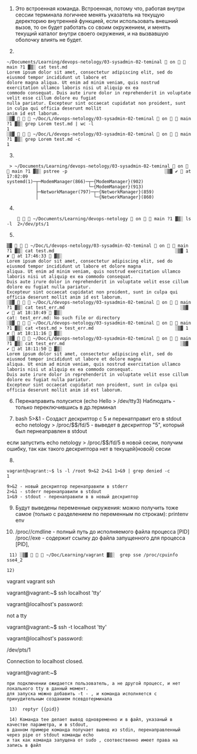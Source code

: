 1) Это встроенная команда. Встроенная, потому что, работая внутри сессии терминала логичнее менять указатель на текущую 
деректорию внутренней функцией, если использовать внешний вызов, то он будет работать со своим окружением, и менять 
текущий каталог внутри своего окружения, и на вызвавшую оболочку влиять не будет.  


2)   
```
~/Documents/Learning/devops-netology/03-sysadmin-02-teminal  on   main ?1 ▓▒░ cat test.md                                              
Lorem ipsum dolor sit amet, consectetur adipiscing elit, sed do eiusmod tempor incididunt ut labore et 
dolore magna aliqua. Ut enim ad minim veniam, quis nostrud exercitation ullamco laboris nisi ut aliquip ex ea 
commodo consequat. Duis aute irure dolor in reprehenderit in voluptate velit esse cillum dolore eu fugiat 
nulla pariatur. Excepteur sint occaecat cupidatat non proident, sunt in culpa qui officia deserunt mollit 
anim id est laborum.
░▒▓    ~/Doc/L/devops-netology/03-sysadmin-02-teminal  on   main ?1 ▓▒░ grep Lorem test.md | wc -l
1
░▒▓    ~/Doc/L/devops-netology/03-sysadmin-02-teminal  on   main ?1 ▓▒░ grep Lorem test.md -c    
1 
```

3) 
```
 > ~/Documents/Learning/devops-netology/03-sysadmin-02-teminal  on   main ?1 ▓▒░ pstree -p                                     ░▒▓ ✔  at 17:02:09
systemd(1)─┬─ModemManager(866)─┬─{ModemManager}(902)
           │                   └─{ModemManager}(913)
           ├─NetworkManager(797)─┬─{NetworkManager}(859)
           │                     └─{NetworkManager}(860) 
```

4) 
```
       ~/Documents/Learning/devops-netology  on   main ?1 ▓▒░ ls -l  2>/dev/pts/1  
```

5) 
```
▒▓    ~/Doc/L/devops-netology/03-sysadmin-02-teminal  on   main ?1 ▓▒░ cat test.md                                              ░▒▓ 1 ✘  at 17:46:33  ▓▒░
Lorem ipsum dolor sit amet, consectetur adipiscing elit, sed do eiusmod tempor incididunt ut labore et dolore magna 
aliqua. Ut enim ad minim veniam, quis nostrud exercitation ullamco laboris nisi ut aliquip ex ea commodo consequat. 
Duis aute irure dolor in reprehenderit in voluptate velit esse cillum dolore eu fugiat nulla pariatur. 
Excepteur sint occaecat cupidatat non proident, sunt in culpa qui officia deserunt mollit anim id est laborum.
░▒▓    ~/Doc/L/devops-netology/03-sysadmin-02-teminal  on   main ?1 ▓▒░ cat test_err.md                                            ░▒▓ ✔  at 18:10:49  ▓▒░
cat: test_err.md: No such file or directory
░▒▓    ~/Doc/L/devops-netology/03-sysadmin-02-teminal  on   main ?1 ▓▒░ cat <test.md > test_err.md                               ░▒▓ 1 ✘  at 18:11:16  ▓▒░
░▒▓    ~/Doc/L/devops-netology/03-sysadmin-02-teminal  on   main ?1 ▓▒░ cat test_err.md                                            ░▒▓ ✔  at 18:11:50  ▓▒░
Lorem ipsum dolor sit amet, consectetur adipiscing elit, sed do eiusmod tempor incididunt ut labore et dolore magna 
aliqua. Ut enim ad minim veniam, quis nostrud exercitation ullamco laboris nisi ut aliquip ex ea commodo consequat. 
Duis aute irure dolor in reprehenderit in voluptate velit esse cillum dolore eu fugiat nulla pariatur. 
Excepteur sint occaecat cupidatat non proident, sunt in culpa qui officia deserunt mollit anim id est laborum.
```
 6) Перенаправить полусится (echo Hello > /dev/tty3)
Наблюдать - только переключившись в др.терминал

 7) bash 5>&1 - Создаст дескриптор с 5 и перенатправит его в stdout
echo netology > /proc/$$/fd/5 - выведет в дескриптор "5", который был пернеаправлен в stdout

если запустить echo netology > /proc/$$/fd/5 в новой сесии, получим ошибку, так как такого дескриптора нет в текущей(новой) сесии

 8) 
``` 
vagrant@vagrant:~$ ls -l /root 9>&2 2>&1 1>&9 | grep denied -c 
1

9>&2 - новый дескриптор перенаправили в stderr
2>&1 - stderr перенаправили в stdout 
1>&9 - stdout - перенаправили в в новый дескриптор
```

 9) Будут выведены переменные окружения:
можно получить тоже самое (только с разделением по переменным по строкам):
printenv
env

 10) /proc/<PID>/cmdline - полный путь до исполняемого файла процесса [PID]
/proc/<PID>/exe - содержит ссылку до файла запущенного для процесса [PID], 
 
```
 11) ░▒▓    ~/Doc/Learning/vagrant ▓▒░  grep sse /proc/cpuinfo
sse4_2

12)  

```
vagrant vagrant ssh

vagrant@vagrant:~$ ssh localhost 'tty'

vagrant@localhost's password: 

not a tty

vagrant@vagrant:~$ ssh -t localhost 'tty'

vagrant@localhost's password: 

/dev/pts/1

Connection to localhost closed.

vagrant@vagrant:~$ 

```
при подключении ожидается пользователь, а не другой процесс, и нет локального tty в данный момент. 
для запуска можно добавить -t - , и команда исполняется c принудительным созданием псевдотерминала

 13)  reptyr {{pid}}

 14) Команда tee делает вывод одновременно и в файл, указаный в качестве параметра, и в stdout, 
в данном примере команда получает вывод из stdin, перенаправленный через pipe от stdout команды echo
и так как команда запущена от sudo , соотвественно имеет права на запись в файл


